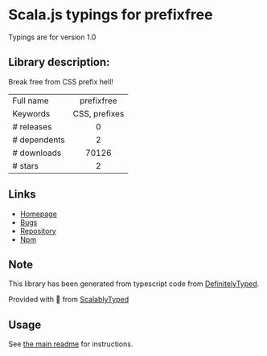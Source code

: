 
# Scala.js typings for prefixfree

Typings are for version 1.0

## Library description:
Break free from CSS prefix hell!

|                    |                 |
| ------------------ | :-------------: |
| Full name          | prefixfree |
| Keywords           | CSS, prefixes |
| # releases         | 0 |
| # dependents       | 2 |
| # downloads        | 70126 |
| # stars            | 2 |

## Links
- [Homepage](https://github.com/LeaVerou/prefixfree)
- [Bugs](https://github.com/LeaVerou/prefixfree/issues)
- [Repository](https://github.com/LeaVerou/prefixfree)
- [Npm](https://www.npmjs.com/package/prefixfree)
    


## Note
This library has been generated from typescript code from [DefinitelyTyped](https://definitelytyped.org).

Provided with :purple_heart: from [ScalablyTyped](https://github.com/oyvindberg/ScalablyTyped)

## Usage
See [the main readme](../../readme.md) for instructions.


